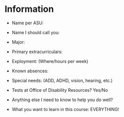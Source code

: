 # Information

* Name per ASU:

* Name I should call you:

* Major:

* Primary extracurriculars:

* Exployment: (Where/hours per week)

* Known absences:

* Special needs:  (ADD, ADHD, vision, hearing, etc.)

* Tests at Office of Disability Resources? Yes/No

*  Anything else I need to know to help you do well?

* What you want to learn in this course: EVERYTHING!
